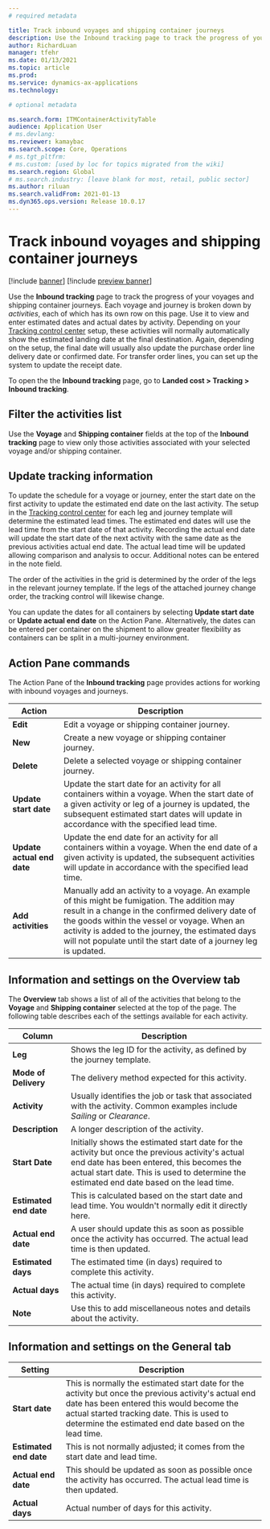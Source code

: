 ```yaml
---
# required metadata

title: Track inbound voyages and shipping container journeys
description: Use the Inbound tracking page to track the progress of your voyages and shipping container journeys.
author: RichardLuan
manager: tfehr
ms.date: 01/13/2021
ms.topic: article
ms.prod: 
ms.service: dynamics-ax-applications
ms.technology: 

# optional metadata

ms.search.form: ITMContainerActivityTable
audience: Application User
# ms.devlang: 
ms.reviewer: kamaybac
ms.search.scope: Core, Operations
# ms.tgt_pltfrm: 
# ms.custom: [used by loc for topics migrated from the wiki]
ms.search.region: Global
# ms.search.industry: [leave blank for most, retail, public sector]
ms.author: riluan
ms.search.validFrom: 2021-01-13
ms.dyn365.ops.version: Release 10.0.17
---
```


# Track inbound voyages and shipping container journeys

[!include [banner](../includes/banner.md)]
[!include [preview banner](../includes/preview-banner.md)]

Use the **Inbound tracking** page to track the progress of your voyages and shipping container journeys. Each voyage and journey is broken down by *activities*, each of which has its own row on this page. Use it to view and enter estimated dates and actual dates by activity. Depending on your [Tracking control center](delivery-information-setup.md#tracking-control-center) setup, these activities will normally automatically show the estimated landing date at the final destination. Again, depending on the setup, the final date will usually also update the purchase order line delivery date or confirmed date. For transfer order lines, you can set up the system to update the receipt date.

To open the the **Inbound tracking** page, go to **Landed cost \> Tracking \> Inbound tracking**.

## Filter the activities list

Use the **Voyage** and **Shipping container** fields at the top of the **Inbound tracking** page to view only those activities associated with your selected voyage and/or shipping container.

## Update tracking information

To update the schedule for a voyage or journey, enter the start date on the first activity to update the estimated end date on the last activity. The setup in the [Tracking control center](delivery-information-setup.md#tracking-control-center) for each leg and journey template will determine the estimated lead times. The estimated end dates will use the lead time from the start date of that activity. Recording the actual end date will update the start date of the next activity with the same date as the previous activities actual end date. The actual lead time will be updated allowing comparison and analysis to occur. Additional notes can be entered in the note field.

The order of the activities in the grid is determined by the order of the legs in the relevant journey template. If the legs of the attached journey change order, the tracking control will likewise change.

You can update the dates for all containers by selecting **Update start date** or **Update actual end date** on the Action Pane. Alternatively, the dates can be entered per container on the shipment to allow greater flexibility as containers can be split in a multi-journey environment.

## Action Pane commands

The Action Pane of the **Inbound tracking** page provides actions for working with inbound voyages and journeys.

| Action | Description |
| --- | --- |
| **Edit** | Edit a voyage or shipping container journey. |
| **New** | Create a new voyage or shipping container journey. |
| **Delete** | Delete a selected voyage or shipping container journey. |
| **Update start date** | Update the start date for an activity for all containers within a voyage. When the start date of a given activity or leg of a journey is updated, the subsequent estimated start dates will update in accordance with the specified lead time. |
| **Update actual end date** | Update the end date for an activity for all containers within a voyage. When the end date of a given activity is updated, the subsequent activities will update in accordance with the specified lead time. |
| **Add activities** | Manually add an activity to a voyage. An example of this might be fumigation. The addition may result in a change in the confirmed delivery date of the goods within the vessel or voyage. When an activity is added to the journey, the estimated days will not populate until the start date of a journey leg is updated. |

## Information and settings on the Overview tab

The **Overview** tab shows a list of all of the activities that belong to the **Voyage** and **Shipping container** selected at the top of the page. The following table describes each of the settings available for each activity.

| Column | Description |
| --- | --- |
| **Leg** | Shows the leg ID for the activity, as defined by the journey template. |
| **Mode of Delivery** | The delivery method expected for this activity. |
| **Activity** | Usually identifies the job or task that associated with the activity. Common examples include *Sailing* or *Clearance*. |
| **Description** | A longer description of the activity. |
| **Start Date** | Initially shows the estimated start date for the activity but once the previous activity's actual end date has been entered, this becomes the actual start date. This is used to determine the estimated end date based on the lead time. |
| **Estimated end date** | This is calculated based on the start date and lead time. You wouldn't normally edit it directly here. |
| **Actual end date** | A user should update this as soon as possible once the activity has occurred. The actual lead time is then updated. |
| **Estimated days** | The estimated time (in days) required to complete this activity. |
| **Actual days** | The actual time (in days) required to complete this activity. |
| **Note** | Use this to add miscellaneous notes and details about the activity. |

## Information and settings on the General tab

<!-- KFM: There are many fields that are not described here. Also, does the information shown here apply to the activity selected on the Overview tab, or to the entire voyage/container selected at the top of the page? -->

| Setting | Description |
| --- | --- |
| **Start date** | This is normally the estimated start date for the activity but once the previous activity's actual end date has been entered this would become the actual started tracking date. This is used to determine the estimated end date based on the lead time. |
| **Estimated end date** | This is not normally adjusted; it comes from the start date and lead time. |
| **Actual end date** | This should be updated as soon as possible once the activity has occurred. The actual lead time is then updated. |
| **Actual days** | Actual number of days for this activity. |
